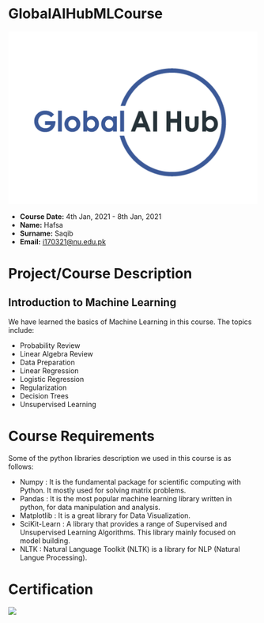 # GlobalAIHubMLCourse
![](Img/logo.png)

-  **Course Date:** 4th Jan, 2021 - 8th Jan, 2021
-  **Name:**  Hafsa
-  **Surname:** Saqib
-  **Email:** i170321@nu.edu.pk

# Project/Course Description
## Introduction to Machine Learning 
 We have learned the basics of Machine Learning in this course. The topics include:
- Probability Review
- Linear Algebra Review
- Data Preparation
- Linear Regression
- Logistic Regression
- Regularization
- Decision Trees
- Unsupervised Learning 

# Course Requirements
Some of the python libraries description we used in this course is as follows:
- Numpy : It is the fundamental package for scientific computing with Python. It mostly used for solving matrix problems.
- Pandas : It is the most popular machine learning library written in python, for data manipulation and analysis.
- Matplotlib : It is a great library for Data Visualization.
- SciKit-Learn : A library that provides a range of Supervised and Unsupervised Learning Algorithms. This library mainly focused on model building.
- NLTK : Natural Language Toolkit (NLTK) is a library for NLP (Natural Langue Processing).

# Certification
![](Img/certificate.png)
